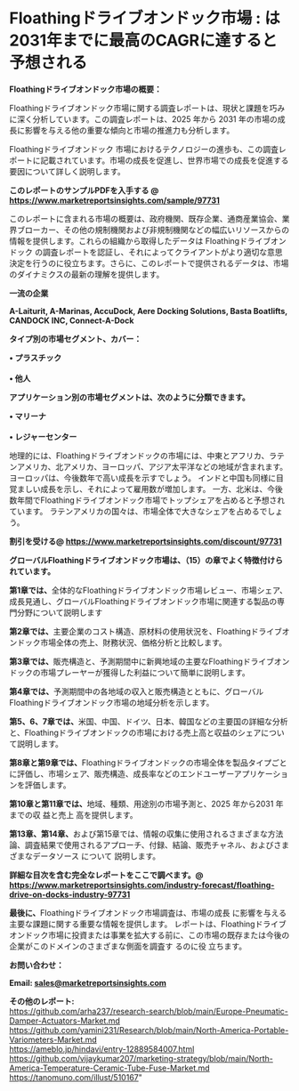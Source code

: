 # Floathingドライブオンドック市場 : は2031年までに最高のCAGRに達すると予想される

<strong><b>Floathingドライブオンドック市場の概要：</b></strong>

Floathingドライブオンドック市場に関する調査レポートは、現状と課題を巧みに深く分析しています。この調査レポートは、2025 年から 2031 年の市場の成長に影響を与える他の重要な傾向と市場の推進力も分析します。

Floathingドライブオンドック 市場におけるテクノロジーの進歩も、この調査レポートに記載されています。市場の成長を促進し、世界市場での成長を促進する要因について詳しく説明します。

<strong>このレポートのサンプルPDFを入手する @ <a href=https://www.marketreportsinsights.com/sample/97731>https://www.marketreportsinsights.com/sample/97731</a></strong>

このレポートに含まれる市場の概要は、政府機関、既存企業、通商産業協会、業界ブローカー、その他の規制機関および非規制機関などの幅広いリソースからの情報を提供します。これらの組織から取得したデータは Floathingドライブオンドック の調査レポートを認証し、それによってクライアントがより適切な意思決定を行うのに役立ちます。さらに、このレポートで提供されるデータは、市場のダイナミクスの最新の理解を提供します。

<strong>一流の企業</strong>

<strong><b>A-Laiturit, A-Marinas, AccuDock, Aere Docking Solutions, Basta Boatlifts, CANDOCK INC, Connect-A-Dock</b></strong>

<strong><b>タイプ別の市場セグメント、カバー：</b></strong>

<strong>• プラスチック<br><br>• 他人</strong>

<strong><b>アプリケーション別の市場セグメントは、次のように分類できます。</b></strong>

<strong>• マリーナ<br><br>• レジャーセンター</strong>

 地理的には、Floathingドライブオンドックの市場には、中東とアフリカ、ラテンアメリカ、北アメリカ、ヨーロッパ、アジア太平洋などの地域が含まれます。 ヨーロッパは、今後数年で高い成長を示すでしょう。 インドと中国も同様に目覚ましい成長を示し、それによって雇用数が増加します。 一方、北米は、今後数年間でFloathingドライブオンドック市場でトップシェアを占めると予想されています。 ラテンアメリカの国々は、市場全体で大きなシェアを占めるでしょう。

<strong>割引を受ける@ <a href=https://www.marketreportsinsights.com/discount/97731>https://www.marketreportsinsights.com/discount/97731</a></strong>

<strong><b>グローバルFloathingドライブオンドック市場は、（15）の章でよく特徴付けられています。</b></strong>

<strong><b>第</b></strong><strong><b>1章では、</b></strong>全体的なFloathingドライブオンドック市場レビュー、市場シェア、成長見通し、グローバルFloathingドライブオンドック市場に関連する製品の専門分野について説明します

<strong><b>第2章では、</b></strong>主要企業のコスト構造、原材料の使用状況を、Floathingドライブオンドック市場全体の売上、財務状況、価格分析と比較します。

<strong><b>第3章では、</b></strong>販売構造と、予測期間中に新興地域の主要なFloathingドライブオンドックの市場プレーヤーが獲得した利益について簡単に説明します。

<strong><b>第4章では、</b></strong>予測期間中の各地域の収入と販売構造とともに、グローバルFloathingドライブオンドック市場の地域分析を示します。

<strong><b>第5、6、7章では、</b></strong>米国、中国、ドイツ、日本、韓国などの主要国の詳細な分析と、Floathingドライブオンドックの市場における売上高と収益のシェアについて説明します。

<strong><b>第8章と第9章では、</b></strong>Floathingドライブオンドックの市場全体を製品タイプごとに評価し、市場シェア、販売構造、成長率などのエンドユーザーアプリケーションを評価します。

<strong><b>第10章と第11章では、</b></strong>地域、種類、用途別の市場予測と、2025 年から2031 年までの収 益と売上 高を提供します。

<strong><b>第13章、第14章、</b></strong>および第15章では、情報の収集に使用されるさまざまな方法論、調査結果で使用されるアプローチ、付録、結論、販売チャネル、およびさまざまなデータソース について 説明します。

<strong>詳細な目次を含む完全なレポートをここで調べます。@ <a href=https://www.marketreportsinsights.com/industry-forecast/floathing-drive-on-docks-industry-97731>https://www.marketreportsinsights.com/industry-forecast/floathing-drive-on-docks-industry-97731</a></strong>

<strong><b>最後に、</b></strong>Floathingドライブオンドック市場調査は、市場の成長 に影響を</a>与える主要な課題に関する重要な情報を提供します。 レポートは、Floathingドライブオンドック市場に投資または事業を拡大する前に、この市場の既存または今後の企業がこのドメインのさまざまな側面を調査す るのに役 立ちます。

<strong><b>お問い合わせ：</b></strong>

<strong>Email: </strong><a href=mailto:sales@marketreportsinsights.com><strong>sales@marketreportsinsights.com</strong></a>

<strong>その他のレポート:</strong>
<br>
<a href=https://github.com/arha237/research-search/blob/main/Europe-Pneumatic-Damper-Actuators-Market.md>https://github.com/arha237/research-search/blob/main/Europe-Pneumatic-Damper-Actuators-Market.md</a>
<br>
<a href=https://github.com/yamini231/Research/blob/main/North-America-Portable-Variometers-Market.md>https://github.com/yamini231/Research/blob/main/North-America-Portable-Variometers-Market.md</a>
<br>
<a href=https://ameblo.jp/hindavi/entry-12889584007.html>https://ameblo.jp/hindavi/entry-12889584007.html</a>
<br>
<a href=https://github.com/vijaykumar207/marketing-strategy/blob/main/North-America-Temperature-Ceramic-Tube-Fuse-Market.md>https://github.com/vijaykumar207/marketing-strategy/blob/main/North-America-Temperature-Ceramic-Tube-Fuse-Market.md</a>
<br>
<a href=https://tanomuno.com/illust/510167>https://tanomuno.com/illust/510167</a>"
